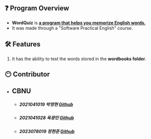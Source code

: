 ## ❓ Program Overview 
- **WordQuiz** is **<u> a program that helps you memorize English words.</u>**   
- It was made through a "Software Practical English" course.

## 🛠 Features   
1. It has the ability to test the words stored in the **wordbooks folder**.   

## 😶 Contributor   
  - ## CBNU 
    - #####  2021041019 박영현 [Github](https://github.com/YHFTF)
    - #####  2021041028 육광민 [Github](https://github.com/utella42)
    - #####  2023078019 정현준 [Github](https://github.com/goodycloud)
   